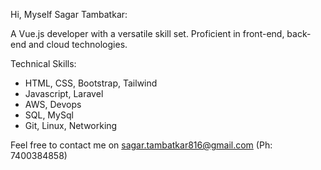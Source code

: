 Hi, Myself Sagar Tambatkar: 

A Vue.js developer with a versatile skill set. Proficient in front-end, back-end and cloud technologies. 

Technical Skills:

- HTML, CSS, Bootstrap, Tailwind
- Javascript, Laravel
- AWS, Devops
- SQL, MySql
- Git, Linux, Networking

Feel free to contact me on sagar.tambatkar816@gmail.com (Ph: 7400384858)
